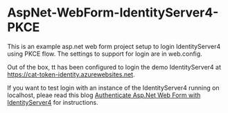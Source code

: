 # AspNet-WebForm-IdentityServer4-PKCE
This is an example asp.net web form project setup to login IdentityServer4 using PKCE flow.  The settings to support for login are in web.config.  

Out of the box, tt has been configured to login the demo IdentityServer4 at https://cat-token-identity.azurewebsites.net.

If you want to test login with an instance of the IdentityServer4 running on localhost, pleae read this blog [Authenticate Asp.Net Web Form with IdentityServer4](
 https://medium.com/scrum-and-coke/authenticate-asp-net-web-form-with-identityserver4-6fb4f9511d9f) for instructions.

